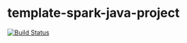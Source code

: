 # template-spark-java-project

[![Build Status](https://travis-ci.com/yokor1/template-spark-java-project.svg?token=7dMp6SqxQ4JEP2SffMmd&branch=master)](https://travis-ci.com/yokor1/template-spark-java-project)